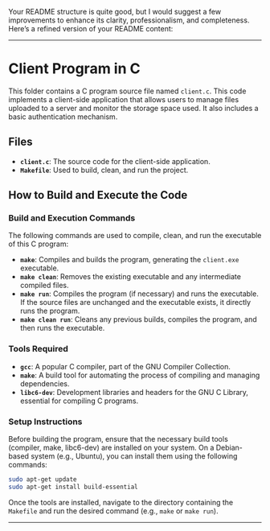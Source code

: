 Your README structure is quite good, but I would suggest a few improvements to enhance its clarity, professionalism, and completeness. Here’s a refined version of your README content:

---

# Client Program in C

This folder contains a C program source file named `client.c`. This code implements a client-side application that allows users to manage files uploaded to a server and monitor the storage space used. It also includes a basic authentication mechanism.

## Files

- **`client.c`**: The source code for the client-side application.
- **`Makefile`**: Used to build, clean, and run the project.

## How to Build and Execute the Code

### Build and Execution Commands

The following commands are used to compile, clean, and run the executable of this C program:

- **`make`**: Compiles and builds the program, generating the `client.exe` executable.
- **`make clean`**: Removes the existing executable and any intermediate compiled files.
- **`make run`**: Compiles the program (if necessary) and runs the executable. If the source files are unchanged and the executable exists, it directly runs the program.
- **`make clean run`**: Cleans any previous builds, compiles the program, and then runs the executable.

### Tools Required

- **`gcc`**: A popular C compiler, part of the GNU Compiler Collection.
- **`make`**: A build tool for automating the process of compiling and managing dependencies.
- **`libc6-dev`**: Development libraries and headers for the GNU C Library, essential for compiling C programs.

### Setup Instructions

Before building the program, ensure that the necessary build tools (compiler, make, libc6-dev) are installed on your system. On a Debian-based system (e.g., Ubuntu), you can install them using the following commands:

```bash
sudo apt-get update
sudo apt-get install build-essential
```

Once the tools are installed, navigate to the directory containing the `Makefile` and run the desired command (e.g., `make` or `make run`).

---
